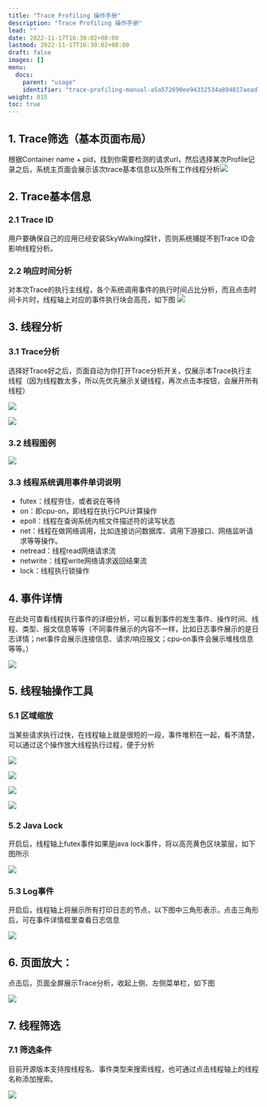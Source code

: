 ```yaml
---
title: "Trace Profiling 操作手册"
description: "Trace Profiling 操作手册"
lead: ""
date: 2022-11-17T16:30:02+08:00
lastmod: 2022-11-17T16:30:02+08:00
draft: false
images: []
menu:
  docs:
    parent: "usage"
    identifier: "trace-profiling-manual-a5a572690ee94332534a894817aead1d"
weight: 015
toc: true
---
```

## 1. Trace筛选（基本页面布局）

根据Container name + pid，找到你需要检测的请求url，然后选择某次Profile记录之后，系统主页面会展示该次trace基本信息以及所有工作线程分析![](/media/202211//1667981089.483333.png)

## 2. Trace基本信息

### 2.1 Trace ID
用户要确保自己的应用已经安装SkyWalking探针，否则系统捕捉不到Trace ID会影响线程分析。

### 2.2 响应时间分析
对本次Trace的执行主线程，各个系统调用事件的执行时间占比分析，而且点击时间卡片时，线程轴上对应的事件执行块会高亮，如下图
![](/media/202211/2022-11-17_101031_941002.png)
## 3. 线程分析

### 3.1 Trace分析
选择好Trace好之后，页面自动为你打开Trace分析开关，仅展示本Trace执行主线程（因为线程数太多，所以先优先展示关键线程，再次点击本按钮，会展开所有线程）

![](/media/202211//1667981089.510578.png)

![](/media/202211//1667981089.5172691.png)

### 3.2 线程图例

![](/media/202211//1667981089.5251646.png)

### 3.3 线程系统调用事件单词说明


* futex：线程夯住，或者说在等待
* on：即cpu-on，即线程在执行CPU计算操作
* epoll：线程在查询系统内核文件描述符的读写状态
* net：线程在做网络调用，比如连接访问数据库、调用下游接口、网络监听请求等等操作。
* netread：线程read网络请求流
* netwrite：线程write网络请求返回结果流
* lock：线程执行锁操作

## 4. 事件详情

在此处可查看线程执行事件的详细分析，可以看到事件的发生事件、操作时间、线程、类型、报文信息等等（不同事件展示的内容不一样，比如日志事件展示的是日志详情；net事件会展示连接信息、请求/响应报文；cpu-on事件会展示堆栈信息等等。）

![](/media/202211//1667981089.5706654.png)

## 5. 线程轴操作工具

### 5.1 区域缩放
当某些请求执行过快，在线程轴上就是很短的一段，事件堆积在一起，看不清楚，可以通过这个操作放大线程执行过程，便于分析

![](/media/202211//1667981089.5789268.png)

![](/media/202211//1667981089.5857139.png)

![](/media/202211//1667981089.5929563.png)

![](/media/202211//1667981089.5999022.png)

### 5.2 Java Lock

开启后，线程轴上futex事件如果是java lock事件，将以高亮黄色区块蒙层，如下图所示

![](/media/202211//1667981089.6077814.png)

### 5.3 Log事件

开启后，线程轴上将展示所有打印日志的节点，以下图中三角形表示，点击三角形后，可在事件详情框里查看日志信息

![](/media/202211//1667981089.6167667.png)

## 6. 页面放大：

点击后，页面全屏展示Trace分析，收起上侧、左侧菜单栏，如下图

![](/media/202211//1667981089.6250627.png)

## 7. 线程筛选

### 7.1 筛选条件

目前开源版本支持按线程名、事件类型来搜索线程，也可通过点击线程轴上的线程名称添加搜索。

![](/media/202211//1667981089.6341803.png)

